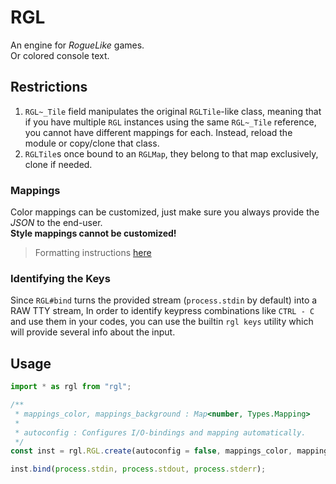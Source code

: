 
# RGL

An engine for _RogueLike_ games.  
Or colored console text.

## Restrictions

1) `RGL~_Tile` field manipulates the original `RGLTile`-like class, meaning that if you have multiple `RGL` instances using the same `RGL~_Tile` reference, you cannot have different mappings for each. Instead, reload the module or copy/clone that class.
2) `RGLTile`s once bound to an `RGLMap`, they belong to that map exclusively, clone if needed.

### Mappings

Color mappings can be customized, just make sure you always provide the _JSON_ to the end-user.  
**Style mappings cannot be customized!**

> Formatting instructions [here](./doc/FORMAT.md "Format")

### Identifying the Keys

Since `RGL#bind` turns the provided stream (`process.stdin` by default) into a RAW TTY stream, In order to identify keypress combinations like `CTRL - C` and use them in your codes, you can use the builtin `rgl keys` utility which will provide several info about the input.

## Usage

```TypeScript
import * as rgl from "rgl";

/**
 * mappings_color, mappings_background : Map<number, Types.Mapping>
 *
 * autoconfig : Configures I/O-bindings and mapping automatically.
 */
const inst = rgl.RGL.create(autoconfig = false, mappings_color, mappings_background);

inst.bind(process.stdin, process.stdout, process.stderr);
```
